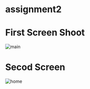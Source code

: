 # assignment2
# First Screen Shoot

![main](https://github.com/R-salton/assignment2/assets/84921448/8e7feacb-1cb4-4994-bf17-2859307545c8)


# Secod Screen
![home](https://github.com/R-salton/assignment2/assets/84921448/eea95773-9581-4984-b9b5-326918f414f4)
